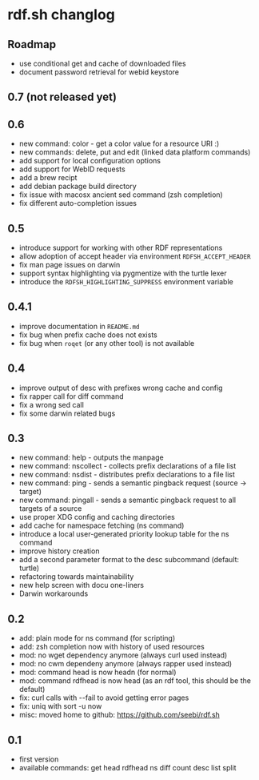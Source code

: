 # rdf.sh changlog

## Roadmap
 * use conditional get and cache of downloaded files
 * document password retrieval for webid keystore

## 0.7 (not released yet)

## 0.6
 * new command: color - get a color value for a resource URI :)
 * new commands: delete, put and edit (linked data platform commands)
 * add support for local configuration options
 * add support for WebID requests
 * add a brew recipt
 * add debian package build directory
 * fix issue with macosx ancient sed command (zsh completion)
 * fix different auto-completion issues

## 0.5
 * introduce support for working with other RDF representations
 * allow adoption of accept header via environment `RDFSH_ACCEPT_HEADER`
 * fix man page issues on darwin
 * support syntax highlighting via pygmentize with the turtle lexer
 * introduce the `RDFSH_HIGHLIGHTING_SUPPRESS` environment variable

## 0.4.1
 * improve documentation in `README.md`
 * fix bug when prefix cache does not exists
 * fix bug when `roqet` (or any other tool) is not available

## 0.4
 * improve output of desc with prefixes wrong cache and config
 * fix rapper call for diff command
 * fix a wrong sed call
 * fix some darwin related bugs

## 0.3
 * new command: help - outputs the manpage
 * new command: nscollect - collects prefix declarations of a file list
 * new command: nsdist - distributes prefix declarations to a file list
 * new command: ping - sends a semantic pingback request (source -> target)
 * new command: pingall - sends a semantic pingback request to all targets of a source
 * use proper XDG config and caching directories
 * add cache for namespace fetching (ns command)
 * introduce a local user-generated priority lookup table for the ns command
 * improve history creation
 * add a second parameter format to the desc subcommand (default: turtle)
 * refactoring towards maintainability
 * new help screen with docu one-liners
 * Darwin workarounds

## 0.2
 * add: plain mode for ns command (for scripting)
 * add: zsh completion now with history of used resources
 * mod: no wget dependency anymore (always curl used instead)
 * mod: no cwm dependeny anymore (always rapper used instead)
 * mod: command head is now headn (for normal)
 * mod: command rdfhead is now head (as an rdf tool, this should be the default)
 * fix: curl calls with --fail to avoid getting error pages
 * fix: uniq with sort -u now
 * misc: moved home to github: https://github.com/seebi/rdf.sh

## 0.1
 * first version
 * available commands: get head rdfhead ns diff count desc list split
